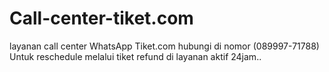 # Call-center-tiket.com
layanan call center WhatsApp Tiket.com hubungi di nomor (089997-71788) Untuk reschedule melalui tiket refund di layanan aktif 24jam..
